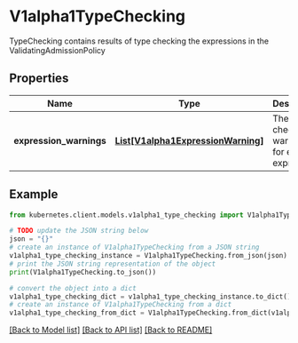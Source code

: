 # V1alpha1TypeChecking

TypeChecking contains results of type checking the expressions in the ValidatingAdmissionPolicy

## Properties

Name | Type | Description | Notes
------------ | ------------- | ------------- | -------------
**expression_warnings** | [**List[V1alpha1ExpressionWarning]**](V1alpha1ExpressionWarning.md) | The type checking warnings for each expression. | [optional] 

## Example

```python
from kubernetes.client.models.v1alpha1_type_checking import V1alpha1TypeChecking

# TODO update the JSON string below
json = "{}"
# create an instance of V1alpha1TypeChecking from a JSON string
v1alpha1_type_checking_instance = V1alpha1TypeChecking.from_json(json)
# print the JSON string representation of the object
print(V1alpha1TypeChecking.to_json())

# convert the object into a dict
v1alpha1_type_checking_dict = v1alpha1_type_checking_instance.to_dict()
# create an instance of V1alpha1TypeChecking from a dict
v1alpha1_type_checking_from_dict = V1alpha1TypeChecking.from_dict(v1alpha1_type_checking_dict)
```
[[Back to Model list]](../README.md#documentation-for-models) [[Back to API list]](../README.md#documentation-for-api-endpoints) [[Back to README]](../README.md)


